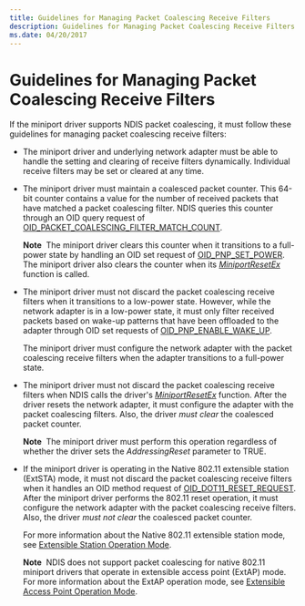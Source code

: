 ```yaml
---
title: Guidelines for Managing Packet Coalescing Receive Filters
description: Guidelines for Managing Packet Coalescing Receive Filters
ms.date: 04/20/2017
---
```


# Guidelines for Managing Packet Coalescing Receive Filters


If the miniport driver supports NDIS packet coalescing, it must follow these guidelines for managing packet coalescing receive filters:

-   The miniport driver and underlying network adapter must be able to handle the setting and clearing of receive filters dynamically. Individual receive filters may be set or cleared at any time.

-   The miniport driver must maintain a coalesced packet counter. This 64-bit counter contains a value for the number of received packets that have matched a packet coalescing filter. NDIS queries this counter through an OID query request of [OID\_PACKET\_COALESCING\_FILTER\_MATCH\_COUNT](./oid-packet-coalescing-filter-match-count.md).

    **Note**  The miniport driver clears this counter when it transitions to a full-power state by handling an OID set request of [OID\_PNP\_SET\_POWER](./oid-pnp-set-power.md). The miniport driver also clears the counter when its [*MiniportResetEx*](/windows-hardware/drivers/ddi/ndis/nc-ndis-miniport_reset) function is called.

     

-   The miniport driver must not discard the packet coalescing receive filters when it transitions to a low-power state. However, while the network adapter is in a low-power state, it must only filter received packets based on wake-up patterns that have been offloaded to the adapter through OID set requests of [OID\_PNP\_ENABLE\_WAKE\_UP](./oid-pnp-enable-wake-up.md).

    The miniport driver must configure the network adapter with the packet coalescing receive filters when the adapter transitions to a full-power state.

-   The miniport driver must not discard the packet coalescing receive filters when NDIS calls the driver's [*MiniportResetEx*](/windows-hardware/drivers/ddi/ndis/nc-ndis-miniport_reset) function. After the driver resets the network adapter, it must configure the adapter with the packet coalescing filters. Also, the driver *must clear* the coalesced packet counter.

    **Note**  The miniport driver must perform this operation regardless of whether the driver sets the *AddressingReset* parameter to TRUE.

     

-   If the miniport driver is operating in the Native 802.11 extensible station (ExtSTA) mode, it must not discard the packet coalescing receive filters when it handles an OID method request of [OID\_DOT11\_RESET\_REQUEST](/previous-versions/windows/hardware/wireless/oid-dot11-reset-request). After the miniport driver performs the 802.11 reset operation, it must configure the network adapter with the packet coalescing receive filters. Also, the driver *must not clear* the coalesced packet counter.

    For more information about the Native 802.11 extensible station mode, see [Extensible Station Operation Mode](/previous-versions/windows/hardware/wireless/extensible-station-operation-mode).

    **Note**  NDIS does not support packet coalescing for native 802.11 miniport drivers that operate in extensible access point (ExtAP) mode. For more information about the ExtAP operation mode, see [Extensible Access Point Operation Mode](/previous-versions/windows/hardware/wireless/extensible-access-point-operation-mode).

     

 


